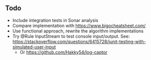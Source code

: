 ## Todo

- Include integration tests in Sonar analysis
- Compare implementation with https://www.bigocheatsheet.com/
- Use functional approach, rewrite the algorithm implementations
- Try @Rule InputStream to test console input/output. See: https://stackoverflow.com/questions/6415728/junit-testing-with-simulated-user-input
  - Or https://github.com/Hakky54/log-captor
